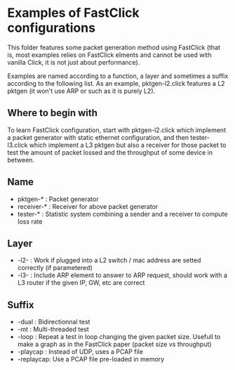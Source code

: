 Examples of FastClick configurations
====================================

This folder features some packet generation method using FastClick (that is, 
 most examples relies on FastClick elments and cannot be used with vanilla
 Click, it is not just about performance).

Examples are named according to a function, a layer and sometimes a suffix
according to the following list. As an example, pktgen-l2.click features a L2
pktgen (it won't use ARP or such as it is purely L2).

Where to begin with
-------------------
To learn FastClick configuration, start with pktgen-l2.click which implement a
packet generator with static ethernet configuration, and then tester-l3.click
which implement a L3 pktgen but also a receiver for those packet to test the
amount of packet lossed and the throughput of some device in between.

Name
----
- pktgen-\*      : Packet generator
- receiver-\*    : Receiver for above packet generator
- tester-\*      : Statistic system combining a sender and a receiver to
                    compute loss rate

Layer
-----
- -l2-   : Work if plugged into a L2 switch / mac address are setted
            correctly (if parametered)
- -l3-   : Include ARP element to answer to ARP request, should work with a
            L3 router if the given IP, GW, etc are correct

Suffix
------
- -dual     : Bidirectionnal test
- -mt       : Multi-threaded test
- -loop     : Repeat a test in loop changing the given packet size. Usefull to
               make a graph as in the FastClick paper (packet size vs throughput)
- -playcap  : Instead of UDP, uses a PCAP file
- -replaycap: Use a PCAP file pre-loaded in memory

<!-- Auto-update: 2025-10-14T05:59:23.780991 -->

